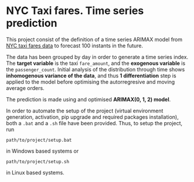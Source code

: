 # NYC Taxi fares. Time series prediction
This project consist of the definition of a time series ARIMAX model from [NYC taxi fares data](https://www.nyc.gov/site/tlc/about/tlc-trip-record-data.page?ref=hackernoon.com) to forecast 100 instants in the future.

The data has been grouped by day in order to generate a time series index. The **target variable** is the taxi `fare_amount`, and the **exogenous variable** is the `passenger_count`. Initial analysis of the distribution through time shows **inhomogenous variance of the data**, and thus **1 differentiation** step is applied to the model before optimising the autorregresive and moving average orders.

The prediction is made using and optimised **ARIMAX(0, 1, 2) model**.

In order to automate the setup of the project (virtual environment generation, activation, pip upgrade and required packages installation), both a `.bat`  and a `.sh` file have been provided. Thus, to setup the project, run
```
path/to/project/setup.bat
```
in Windows based systems or
```
path/to/project/setup.sh
```
in Linux based systems.